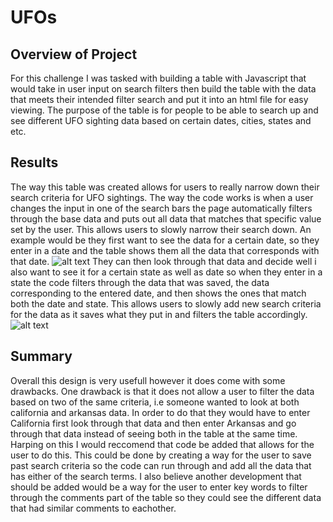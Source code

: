 # UFOs
## Overview of Project
For this challenge I was tasked with building a table with Javascript that would take in user input on search filters then build the table with the data that meets their intended filter search and put it into an html file for easy viewing. The purpose of the table is for people to be able to search up and see different UFO sighting data based on certain dates, cities, states and etc.
## Results 
The way this table was created allows for users to really narrow down their search criteria for UFO sightings. The way the code works is when a user changes the input in one of the search bars the page automatically filters through the base data and puts out all data that matches that specific value set by the user. This allows users to slowly narrow their search down. An example would be they first want to see the data for a certain date, so they enter in a date and the table shows them all the data that corresponds with that date. ![alt text](https://github.com/Cdonovan87/UFOs/blob/main/images/datefilter.png)
They can then look through that data and decide well i also want to see it for a certain state as well as date so when they enter in a state the code filters through the data that was saved, the data corresponding to the entered date, and then shows the ones that match both the date and state. This allows users to slowly add new search criteria for the data  as it saves what they put in and filters the table accordingly.
![alt text](https://github.com/Cdonovan87/UFOs/blob/main/images/statefilter.png)
## Summary
Overall this design is very usefull however it does come with some drawbacks. One drawback is that it does not allow a user to filter the data based on two of the same criteria, i.e someone wanted to look at both california and arkansas data. In order to do that they would have to enter California first look through that data and then enter Arkansas and go through that data instead of seeing both in the table at the same time. Harping on this I would reccomend that code be added that allows for the user to do this. This could be done by creating a way for the user to save past search criteria so the code can run through and add all the data that has either of the search terms. I also believe another development that should be added would be a way for the user to enter key words to filter through the comments part of the table so they could see the different data that had similar comments to eachother.
